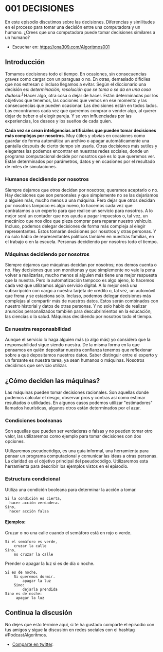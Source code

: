 # 001 DECISIONES

En este episodio discutimos sobre las decisiones. Diferencias y similitudes en el proceso para tomar una decisión entre una computadora y un humano. ¿Crees que una computadora puede tomar decisiones similares a un humano?

* Escuchar en: https://ona309.com/Algoritmos001

## Introducción

Tomamos decisiones todo el tiempo. En ocasiones, sin consecuencias graves como cargar con un paraguas o no. En otras, demasiado difíciles que nos estresan o incluso llegamos a evitar. Según el diccionario una decisión es: *determinación, resolución que se toma o se da en una cosa dudosa*.<sup>[1](https://dle.rae.es/?id=BxP6lay)</sup> Hacer algo, otra cosa o dejar de hacer. Están determinadas por los objetivos que tenemos, las opciones que vemos en ese momento y las consecuencias que pueden ocasionar. Las decisiones están en todos lados. Las encontramos cada vez que queremos comprar o vender algo, al querer dejar de beber o al elegir pareja. Y se ven influenciadas por las experiencias, los deseos y los sueños de cada quien.

**Cada vez se crean inteligencias artificiales que pueden tomar decisiones más complejas por nosotros**. Muy útiles y obvias en ocasiones como guardar de forma automática un archivo o apagar automáticamente una pantalla después de cierto tiempo sin usarla. Otras decisiones más sutiles y elegantes las podemos encontrar en nuestras redes sociales, donde un programa computacional decide por nosotros qué es lo que queremos ver. Están determinados por parámetros, datos y en ocasiones por el resultado de miles de simulaciones.

### Humanos decidiendo por nosotros

Siempre dejamos que otros decidan por nosotros; queramos aceptarlo o no. Hay decisiones que son personales y que simplemente no se las dejaríamos a alguien más, mucho menos a una máquina. Pero dejar que otros decidan por nosotros tampoco es algo nuevo, lo hacemos cada vez que contratamos a un experto para que realice un servicio para nosotros. A lo mejor será un contador que nos ayuda a pagar impuestos o, tal vez, un mecánico que nos dice que pieza comprar para reparar nuestro vehículo. Incluso, podemos delegar decisiones de forma más compleja al elegir representantes. Estos tomarán decisiones por nosotros y otras personas. Y no solo hablo de representantes políticos también en nuestras familias, en el trabajo o en la escuela. Personas decidiendo por nosotros todo el tiempo.

### Máquinas decidiendo por nosotros

Siempre dejamos que máquinas decidan por nosotros; nos demos cuenta o no. Hay decisiones que son monótonas y que simplemente no vale la pena volver a realizarlas, mucho menos si alguien más tiene una mejor respuesta que la nuestra. Pero la automatización tampoco es algo ajeno, lo hacemos cada vez que utilizamos algún servicio digital. A lo mejor será una subscripción con cargo a nuestra tarjeta de crédito o, tal vez, un automóvil que frena y se estaciona solo. Incluso, podemos delegar decisiones más complejas al compartir más de nuestros datos. Estos serán combinados con nuestro historial y datos de otras personas. Y no solo hablo de realizar anuncios personalizados también para descubrimientos en la educación, las ciencias o la salud. Máquinas decidiendo por nosotros todo el tiempo.

### Es nuestra responsabilidad

Aunque el servicio lo haga alguien más (o algo más) yo considero que la responsabilidad sigue siendo nuestra. De la misma forma en la que pensamos en quién depositar nuestra confianza tenemos que reflexionar sobre a qué depositamos nuestros datos. Saber distinguir entre el experto y un farsante es nuestra tarea, ya sean humanos o máquinas. Nosotros decidimos que servicio utilizar.

## ¿Cómo deciden las máquinas?

Las máquinas pueden tomar decisiones racionales. Son aquellas donde podemos calcular el riesgo, observar pros y contras así como estimar resultados o utilidades. En algunos casos podemos utilizar "estimadores" llamados heurísticas, algunos otros están determinados por el azar.

### Condiciones booleanas

Son aquellas que pueden ser verdaderas o falsas y no pueden tomar otro valor, las utilizaremos como ejemplo para tomar decisiones con dos
opciones.

Utilizaremos pseudocódigo, es una guía informal, una herramienta para pensar un programa computacional y comunicar las ideas a otras personas. La claridad es el objetivo principal del pseudocódigo. Utilizaremos esta herramienta para describir los ejemplos vistos en el episodio.

### Estructura condicional

Utiliza una condición booleana para determinar la acción a tomar.
```
Si la condición es cierta,
  hacer acción verdadera.
Sino,
  hacer acción falsa
```

#### Ejemplos:

Cruzar o no una calle cuando el semáforo está en rojo o verde.
```
Si el semáforo es verde,
    cruzar la calle
Sino,
    no cruzar la calle
```

Prender o apagar la luz si es de día o noche.
```
Si es de noche,
    Si queremos dormir.
        apagar la luz
    Sino:
        dejarla prendida
Sino es de noche:
     apagar la luz
```

## Continua la discusión

No dejes que esto termine aquí, si te ha gustado comparte el episodio con tus amigos y sigue la discusión en redes sociales con el hashtag #PodcastAlgoritmos.

* [Comparte en twitter](https://twitter.com/intent/tweet?url=https%3A%2F%2Fona309.com%2FAlgoritmos001&via=Mariano_OG&text=Escucha%20el%20Podcast%20Algtitmos&hashtags=PodcastAlgotitmos).

